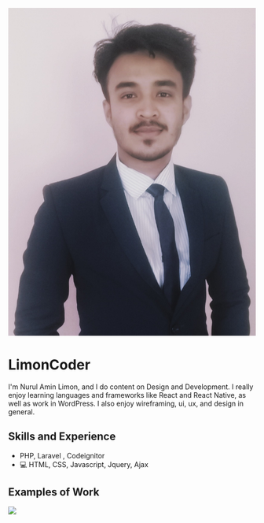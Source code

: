 ![Design and Development](https://github.com/LimonCoder/LimonCoder/blob/master/limon.jpg)

# LimonCoder
I'm Nurul Amin Limon, and I do content on Design and Development. I really enjoy learning languages and frameworks like React and React Native, as well as work in WordPress. I also enjoy wireframing, ui, ux, and design in general. 

## Skills and Experience
* PHP, Laravel , Codeignitor
* 💻 HTML, CSS, Javascript, Jquery, Ajax

## Examples of Work
<img src="https://github.com/adriantwarog/adriantwarog/blob/master/covid19.gif" width="512" >
